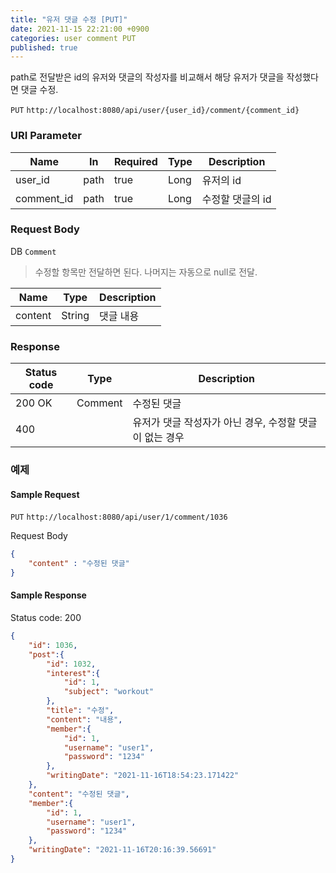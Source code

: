 ```yaml
---
title: "유저 댓글 수정 [PUT]"
date: 2021-11-15 22:21:00 +0900
categories: user comment PUT
published: true
---
```


path로 전달받은 id의 유저와 댓글의 작성자를 비교해서 해당 유저가 댓글을 작성했다면 댓글 수정.

`PUT` `http://localhost:8080/api/user/{user_id}/comment/{comment_id}`

### URI Parameter

| Name       | In   | Required | Type | Description      |
| ---------- | ---- | -------- | ---- | ---------------- |
| user_id    | path | true     | Long | 유저의 id        |
| comment_id | path | true     | Long | 수정할 댓글의 id |

### Request Body

DB `Comment`

> 수정할 항목만 전달하면 된다. 나머지는 자동으로 null로 전달.

| Name    | Type   | Description |
| ------- | ------ | ----------- |
| content | String | 댓글 내용   |

### Response

| Status code | Type    | Description                                             |
| ----------- | ------- | ------------------------------------------------------- |
| 200 OK      | Comment | 수정된 댓글                                             |
| 400         |         | 유저가 댓글 작성자가 아닌 경우, 수정할 댓글이 없는 경우 |



### 예제

#### Sample Request

`PUT` `http://localhost:8080/api/user/1/comment/1036`

Request Body

```json
{
    "content" : "수정된 댓글"
}
```

#### Sample Response

Status code: 200

```json
{
    "id": 1036,
    "post":{
        "id": 1032,
        "interest":{
            "id": 1,
            "subject": "workout"
        },
        "title": "수정",
        "content": "내용",
        "member":{
            "id": 1,
            "username": "user1",
            "password": "1234"
        },
        "writingDate": "2021-11-16T18:54:23.171422"
    },
    "content": "수정된 댓글",
    "member":{
        "id": 1,
        "username": "user1",
        "password": "1234"
    },
    "writingDate": "2021-11-16T20:16:39.56691"
}
```


